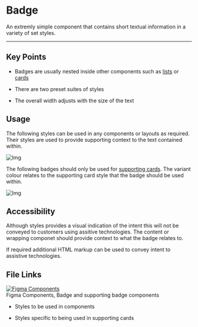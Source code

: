 
# Badge

An extremly simple component that contains short textual information in a variety of set styles.

---

## Key Points

- Badges are usually nested inside other components such as [lists]() or [cards]()

- There are two preset suites of styles

- The overall width adjusts with the size of the text

## Usage

The following styles can be used in any components or layouts as required. Their styles are used to provide supporting context to the text contained within.

![Img](https://studio-assets.supernova.io/design-systems/16150/3b6681a6-3943-444c-a239-9e944637fe0e.jpg?Expires=1977609600&Policy=eyJTdGF0ZW1lbnQiOlt7IlJlc291cmNlIjoiaHR0cHM6Ly9zdHVkaW8tYXNzZXRzLnN1cGVybm92YS5pby9kZXNpZ24tc3lzdGVtcy8xNjE1MC8zYjY2ODFhNi0zOTQzLTQ0NGMtYTIzOS05ZTk0NDYzN2ZlMGUuanBnIiwiQ29uZGl0aW9uIjp7IkRhdGVMZXNzVGhhbiI6eyJBV1M6RXBvY2hUaW1lIjoxOTc3NjA5NjAwfX19XX0_&Signature=GXcAtQLTcmeGuoXkvMPE4j5iRFWNdVteJ9rgZ8zCLx99sMt~3SzAxPrd5fROp9ULG8uWLv0MOH~ggC6uXwHtEfz0AZcAxcyPzPnLkGsfO3blUzqsuq9uMQQQONviOwgjTGYJaAK1hfl-NIME8b7XKaWndQ-kNnw1KZrLjAV4ankLTvRvPVSS02Q9QT9LIIKl5wXd9s3WQCDZw-GDtLghR660rm9sKSJ0bCWa4Qi6de6pl8QQMVuf-2o~PuNMHe~l1Kn7Tw3Iisiadp5zNDN3hZIAyVB9vPnTrovYeDaWpWBNy7VWTjbh60~EYoRS21Kjt8tNlghSnQxJvQSMXqJ9cA__&Key-Pair-Id=APKAJGK34LCCAUR7N6LA)

The following badges should only be used for [supporting cards](). The variant colour relates to the supporting card style that the badge should be used within.

![Img](https://studio-assets.supernova.io/design-systems/16150/891df530-45a7-45c5-8a5a-646de1126d5f.jpg?Expires=1977609600&Policy=eyJTdGF0ZW1lbnQiOlt7IlJlc291cmNlIjoiaHR0cHM6Ly9zdHVkaW8tYXNzZXRzLnN1cGVybm92YS5pby9kZXNpZ24tc3lzdGVtcy8xNjE1MC84OTFkZjUzMC00NWE3LTQ1YzUtOGE1YS02NDZkZTExMjZkNWYuanBnIiwiQ29uZGl0aW9uIjp7IkRhdGVMZXNzVGhhbiI6eyJBV1M6RXBvY2hUaW1lIjoxOTc3NjA5NjAwfX19XX0_&Signature=GOyHtSF4yYBWxhf3HE-8958QzSqpkslTomik6yKwWGpmqMOOdFs4M1qGHbEgqc~09A5cF4NNvrMMf51TL6nfZ7L2RTLUpurnFkD9PYQpknmvEFwNKYBEVC~4479Jak-3ItYL2ETqxFnwDe0d9sg8VZQ7eQ8mLzKJcw1rWNcJxBQAxIq6Z8Rpv09xcWD94lXxiTc-LN8QgnrcNTEyf6Oa6CyzcikSZLWtgp-dhNpDV6o6OnWIIU8upcSQqeWKWfGDVmyfQcB4Fd~xeHu9vye4TvYn677VxG~r131EZylVYeGvHVlhtac8hogbEdNgvQ~InjT9BQwQdjTArQWbWK5JbQ__&Key-Pair-Id=APKAJGK34LCCAUR7N6LA)

## Accessibility

Although styles provides a visual indication of the intent this will not be conveyed to customers using assitive technologies. The content or wrapping componet should provide context to what the badge relates to.

If required additional HTML markup can be used to convey intent to assistive technologies.

## File Links

  
[![Figma Components](https://studio-assets.supernova.io/design-systems/16150/5a8da135-0efa-451c-a95c-0e5ea2d93464.png?Expires=1977609600&Policy=eyJTdGF0ZW1lbnQiOlt7IlJlc291cmNlIjoiaHR0cHM6Ly9zdHVkaW8tYXNzZXRzLnN1cGVybm92YS5pby9kZXNpZ24tc3lzdGVtcy8xNjE1MC81YThkYTEzNS0wZWZhLTQ1MWMtYTk1Yy0wZTVlYTJkOTM0NjQucG5nIiwiQ29uZGl0aW9uIjp7IkRhdGVMZXNzVGhhbiI6eyJBV1M6RXBvY2hUaW1lIjoxOTc3NjA5NjAwfX19XX0_&Signature=m-ZRwbZSVLFTZplvqnocaoEaDytVi-xlM7o2-G4e5JXhYH9oKF-SjE7lLG0NRaQ~G2k4-J7stxVpotNY9sj8lez7cPaLbrOi6ZbTfGMwgmGLNAZ2zNIoFjFQI97NT5GRVYtfJ61FaEJqaNLEGEB9d0dHk4eha2RYCFX-hWqKydbgPdXOyGoKqz~gCJHDeR3RNijETeCwWd-q4Z26w~LSRKar3KfRyPz8YeUQffRKAcyrRFbDF-3mSQ3C55b0M45hyrzFbpaEV1~fSJF~A0s0GE2irWOfLJu0eLrmSuKII1ep-wFROccfB70p3iuLfrw0zWmpl-9ef4epRXuIuS~2Lg__&Key-Pair-Id=APKAJGK34LCCAUR7N6LA)](https://www.figma.com/file/2suxPaI5z2qEAu0OgAv7dE/Badge?node-id=101%3A230)  
Figma Components, Badge and supporting badge components  
  


- Styles to be used in components

- Styles specific to being used in supporting cards